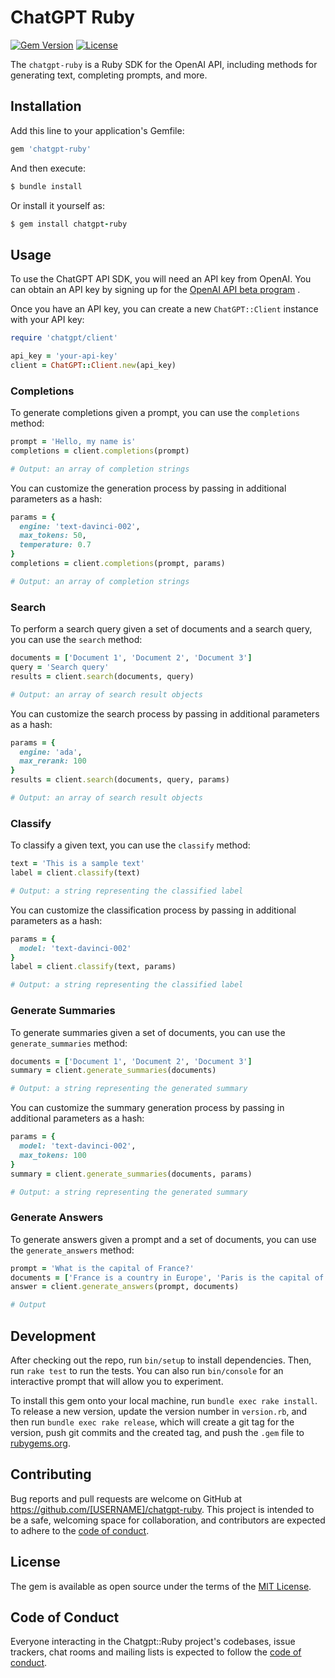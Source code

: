 # ChatGPT Ruby

[![Gem Version](https://badge.fury.io/rb/chatgpt-ruby.svg)](https://badge.fury.io/rb/chatgpt-ruby) [![License](https://img.shields.io/badge/License-MIT-yellow.svg)](https://opensource.org/licenses/MIT)

The `chatgpt-ruby` is a Ruby SDK for the OpenAI API, including methods for generating text, completing prompts, and more.

## Installation

Add this line to your application's Gemfile:

```ruby
gem 'chatgpt-ruby'
```



And then execute:

```ruby
$ bundle install
```



Or install it yourself as:

```ruby
$ gem install chatgpt-ruby
```

## Usage

To use the ChatGPT API SDK, you will need an API key from OpenAI. You can obtain an API key by signing up for the [OpenAI API beta program](https://beta.openai.com/signup/) .

Once you have an API key, you can create a new `ChatGPT::Client` instance with your API key:

```ruby
require 'chatgpt/client'

api_key = 'your-api-key'
client = ChatGPT::Client.new(api_key)
```


### Completions

To generate completions given a prompt, you can use the `completions` method:

```ruby
prompt = 'Hello, my name is'
completions = client.completions(prompt)

# Output: an array of completion strings
```



You can customize the generation process by passing in additional parameters as a hash:

```ruby
params = {
  engine: 'text-davinci-002',
  max_tokens: 50,
  temperature: 0.7
}
completions = client.completions(prompt, params)

# Output: an array of completion strings
```


### Search

To perform a search query given a set of documents and a search query, you can use the `search` method:

```ruby
documents = ['Document 1', 'Document 2', 'Document 3']
query = 'Search query'
results = client.search(documents, query)

# Output: an array of search result objects
```



You can customize the search process by passing in additional parameters as a hash:

```ruby
params = {
  engine: 'ada',
  max_rerank: 100
}
results = client.search(documents, query, params)

# Output: an array of search result objects
```


### Classify

To classify a given text, you can use the `classify` method:

```ruby
text = 'This is a sample text'
label = client.classify(text)

# Output: a string representing the classified label
```



You can customize the classification process by passing in additional parameters as a hash:

```ruby
params = {
  model: 'text-davinci-002'
}
label = client.classify(text, params)

# Output: a string representing the classified label
```


### Generate Summaries

To generate summaries given a set of documents, you can use the `generate_summaries` method:

```ruby
documents = ['Document 1', 'Document 2', 'Document 3']
summary = client.generate_summaries(documents)

# Output: a string representing the generated summary
```



You can customize the summary generation process by passing in additional parameters as a hash:

```ruby
params = {
  model: 'text-davinci-002',
  max_tokens: 100
}
summary = client.generate_summaries(documents, params)

# Output: a string representing the generated summary
```


### Generate Answers

To generate answers given a prompt and a set of documents, you can use the `generate_answers` method:

```ruby
prompt = 'What is the capital of France?'
documents = ['France is a country in Europe', 'Paris is the capital of France']
answer = client.generate_answers(prompt, documents)

# Output
```

## Development

After checking out the repo, run `bin/setup` to install dependencies. Then, run `rake test` to run the tests. You can also run `bin/console` for an interactive prompt that will allow you to experiment.

To install this gem onto your local machine, run `bundle exec rake install`. To release a new version, update the version number in `version.rb`, and then run `bundle exec rake release`, which will create a git tag for the version, push git commits and the created tag, and push the `.gem` file to [rubygems.org](https://rubygems.org).

## Contributing

Bug reports and pull requests are welcome on GitHub at https://github.com/[USERNAME]/chatgpt-ruby. This project is intended to be a safe, welcoming space for collaboration, and contributors are expected to adhere to the [code of conduct](https://github.com/nagstler/chatgpt-ruby/blob/main/CODE_OF_CONDUCT.md).

## License

The gem is available as open source under the terms of the [MIT License](https://opensource.org/licenses/MIT).

## Code of Conduct

Everyone interacting in the Chatgpt::Ruby project's codebases, issue trackers, chat rooms and mailing lists is expected to follow the [code of conduct](https://github.com/nagstler/chatgpt-ruby/blob/main/CODE_OF_CONDUCT.md).
